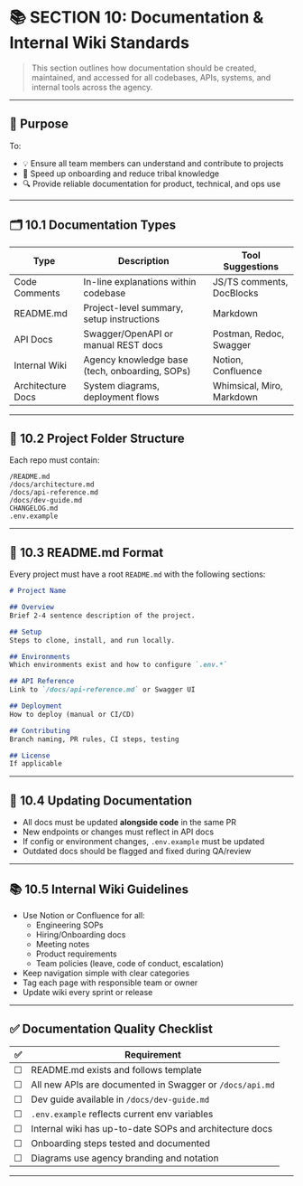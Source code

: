 # 📚 SECTION 10: Documentation & Internal Wiki Standards

> This section outlines how documentation should be created, maintained, and accessed for all codebases, APIs, systems, and internal tools across the agency.

---

## 🎯 Purpose
To:
- 💡 Ensure all team members can understand and contribute to projects
- 🚀 Speed up onboarding and reduce tribal knowledge
- 🔍 Provide reliable documentation for product, technical, and ops use

---

## 🗂️ 10.1 Documentation Types

| Type              | Description                                               | Tool Suggestions           |
|-------------------|-----------------------------------------------------------|----------------------------|
| Code Comments     | In-line explanations within codebase                     | JS/TS comments, DocBlocks  |
| README.md         | Project-level summary, setup instructions                | Markdown                   |
| API Docs          | Swagger/OpenAPI or manual REST docs                      | Postman, Redoc, Swagger    |
| Internal Wiki     | Agency knowledge base (tech, onboarding, SOPs)           | Notion, Confluence         |
| Architecture Docs | System diagrams, deployment flows                        | Whimsical, Miro, Markdown  |

---

## 📁 10.2 Project Folder Structure

Each repo must contain:
```
/README.md
/docs/architecture.md
/docs/api-reference.md
/docs/dev-guide.md
CHANGELOG.md
.env.example
```

---

## 📝 10.3 README.md Format

Every project must have a root `README.md` with the following sections:

```markdown
# Project Name

## Overview
Brief 2-4 sentence description of the project.

## Setup
Steps to clone, install, and run locally.

## Environments
Which environments exist and how to configure `.env.*`

## API Reference
Link to `/docs/api-reference.md` or Swagger UI

## Deployment
How to deploy (manual or CI/CD)

## Contributing
Branch naming, PR rules, CI steps, testing

## License
If applicable
```

---

## 🔄 10.4 Updating Documentation

- All docs must be updated **alongside code** in the same PR
- New endpoints or changes must reflect in API docs
- If config or environment changes, `.env.example` must be updated
- Outdated docs should be flagged and fixed during QA/review

---

## 📚 10.5 Internal Wiki Guidelines

- Use Notion or Confluence for all:
  - Engineering SOPs
  - Hiring/Onboarding docs
  - Meeting notes
  - Product requirements
  - Team policies (leave, code of conduct, escalation)
- Keep navigation simple with clear categories
- Tag each page with responsible team or owner
- Update wiki every sprint or release

---

## ✅ Documentation Quality Checklist

| ✅ | Requirement                                                   |
|----|---------------------------------------------------------------|
| ☐  | README.md exists and follows template                        |
| ☐  | All new APIs are documented in Swagger or `/docs/api.md`    |
| ☐  | Dev guide available in `/docs/dev-guide.md`                 |
| ☐  | `.env.example` reflects current env variables                |
| ☐  | Internal wiki has up-to-date SOPs and architecture docs     |
| ☐  | Onboarding steps tested and documented                      |
| ☐  | Diagrams use agency branding and notation                   |

---

